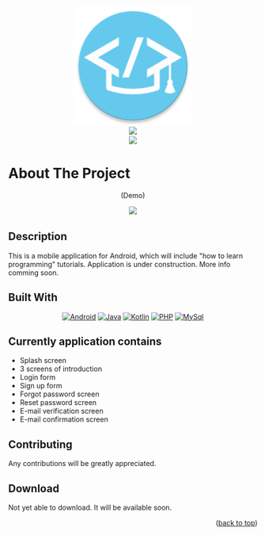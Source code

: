 <!-- BACK TO TOP -->
<a name="readme-top"></a>

<!-- PROJECT LOGO -->
<div align="center">

  <a href="https://github.com/xFilipW/Quick-Code">
    <img src="app/src/main/res/mipmap-xxxhdpi/ic_launcher_round.webp" alt="Logo" width="240" height="240">
    <br>
    <img src="https://img.shields.io/badge/Quick%20Code-65CBEF" height="60"/>
    <br>
    <img src="https://img.shields.io/badge/Programming%20with%20passion-65CBEF" height="40"/>
  </a>
  
</div>

<!-- ABOUT THE PROJECT -->
# About The Project

<div align="center">

  <p>
  (Demo)
  </p>
  
  <p>
    <img src="./preview/Preview.gif" height="650">
  </p>

</div>

## Description
This is a mobile application for Android, which will include "how to learn programming" tutorials. Application is under construction. More info comming soon.

## Built With

<div align="center">

[![Android][Android.io]][Android-url] [![Java][Java.io]][Java-url] [![Kotlin][Kotlin.io]][Kotlin-url] [![PHP][PHP.io]][PHP-url] [![MySql][MySql.io]][MySql-url]
	 
</div>
 
## Currently application contains
- Splash screen
- 3 screens of introduction
- Login form
- Sign up form
- Forgot password screen
- Reset password screen
- E-mail verification screen
- E-mail confirmation screen


## Contributing
Any contributions will be greatly appreciated.

## Download
Not yet able to download. It will be available soon.

<p align="right">(<a href="#readme-top">back to top</a>)</p>

<!-- MARKDOWN LINKS & IMAGES -->
[Android.io]: https://skillicons.dev/icons?i=androidstudio&theme=light
[Android-url]: https://developer.android.com/studio
[Java.io]: https://skillicons.dev/icons?i=java&theme=light
[Java-url]: https://www.java.com
[Kotlin.io]: https://skillicons.dev/icons?i=kotlin&theme=light
[Kotlin-url]: https://kotlinlang.org
[PHP.io]: https://skillicons.dev/icons?i=php&theme=light
[PHP-url]: https://www.php.net
[MySql.io]: https://skillicons.dev/icons?i=mysql&theme=light
[MySql-url]: https://www.mysql.com
